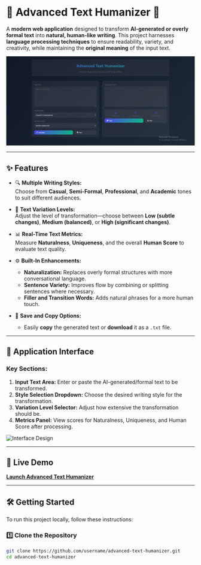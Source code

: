 # 🌟 Advanced Text Humanizer 🌟  

A **modern web application** designed to transform **AI-generated or overly formal text** into **natural, human-like writing**. This project harnesses **language processing techniques** to ensure readability, variety, and creativity, while maintaining the **original meaning** of the input text.

![App Preview](./image.png) <!-- Replace with your actual screenshot if needed -->

---

## ✨ Features  
- 🔍 **Multiple Writing Styles:**  
  Choose from **Casual**, **Semi-Formal**, **Professional**, and **Academic** tones to suit different audiences.  

- 🎨 **Text Variation Levels:**  
  Adjust the level of transformation—choose between **Low (subtle changes)**, **Medium (balanced)**, or **High (significant changes)**.  

- 📊 **Real-Time Text Metrics:**  
  Measure **Naturalness**, **Uniqueness**, and the overall **Human Score** to evaluate text quality.  

- ⚙️ **Built-In Enhancements:**  
  - **Naturalization:** Replaces overly formal structures with more conversational language.  
  - **Sentence Variety:** Improves flow by combining or splitting sentences where necessary.  
  - **Filler and Transition Words:** Adds natural phrases for a more human touch.  

- 💾 **Save and Copy Options:**  
  - Easily **copy** the generated text or **download** it as a `.txt` file.  

---

## 📸 Application Interface
### Key Sections:
1. **Input Text Area:** Enter or paste the AI-generated/formal text to be transformed.  
2. **Style Selection Dropdown:** Choose the desired writing style for the transformation.  
3. **Variation Level Selector:** Adjust how extensive the transformation should be.  
4. **Metrics Panel:** View scores for Naturalness, Uniqueness, and Human Score after processing.  

![Interface Design](./interface-screenshot.png) <!-- Replace with your actual screenshot -->

---

## 🚀 **Live Demo**
[**Launch Advanced Text Humanizer**](https://example.com) <!-- Replace with your actual link -->

---

## 🛠️ **Getting Started**
To run this project locally, follow these instructions:

### 1️⃣ Clone the Repository
```bash
git clone https://github.com/username/advanced-text-humanizer.git
cd advanced-text-humanizer
